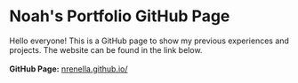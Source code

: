 
# Noah's Portfolio GitHub Page
Hello everyone! This is a GitHub page to show my previous experiences and projects. The website can be found in the link below.
<br /><br />
**GitHub Page:** [nrenella.github.io/](nrenella.github.io/)
<br />
<br />
